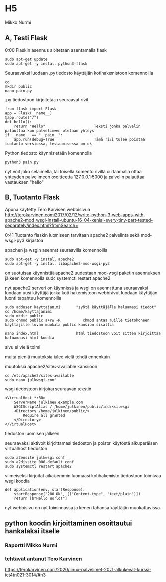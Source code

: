 # H5

Mikko Nurmi

## A, Testi Flask

0:00
Flaskin asennus aloitetaan asentamalla flask

    sudo apt-get update
    sudo apt-get -y install python3-flask

Seuraavaksi luodaan .py tiedosto käyttäjän kotihakemistoon komennoilla

    cd
    mkdir public
    nano pain.py

.py tiedostoon kirjoitetaan seuraavat rivit

    from flask import Flask             
    app = Flask(__name__)                   
    @app.route("/")                         
    def hello():
        return "Hello"                      Teksti jonka palvelin palauttaa kun palvelimeen otetaan yhteys 
    if __name__ == "__pain__":
        app.run(debug=True)                 Tämä rivi tulee poistaa tuotanto versiossa, testaamisessa on ok 

Python tiedosto käynnistetään komennolla

    python3 pain.py


nyt voit joko selaimella, tai toisella komento rivillä curlaamalla ottaa yhteyden palvelimeen osoitteetta 127.0.0.1:5000 ja palvelin palauttaa vastauksen "hello"

## B, Tuotanto Flask

Apuna käytetty Tero Karvisen webbisivua
http://terokarvinen.com/2017/02/12/write-python-3-web-apps-with-apache2-mod_wsgi-install-ubuntu-16-04-xenial-every-tiny-part-tested-separately/index.html?fromSearch=

0:41
Tuotanto flaskin luomiseen tarvitaan apache2 palvelinta sekä mod-wsgi-py3 kirjastoa

apachen ja wsgin asennat seuraavilla komennoilla

    sudo apt-get -y install apache2
    sudo apt-get -y install libapache2-mod-wsgi-py3

on suotuisaa käynnistää apache2 uudestaan mod-wsgi paketin asennuksen jälkeen komennolla
    sudo systemctl restart apache2

nyt apache2 serveri on käynnissä ja wsgi on asennettuna
seuraavaksi luodaan uusi käyttäjä jonka koti hakemistoon webbisivut luodaan
käyttäjän luonti tapahtuu komennoilla

    sudo adduser kayttajanimi       "syötä käyttäjälle haluamasi tiedot"
    cd /home/kayttajanimi
    sudo mkdir public
    sudo chmod public a+rw -R          chmod antaa muille tietokoneen käyttäjille luvan muokata public kansion sisältöä

    nano index.html                 html tiedostoon voit sitten kirjoittaa haluamaasi html koodia

sivu ei vielä toimi

muita pieniä muutoksia tulee vielä tehdä ennenkuin

muutoksia apache2/sites-available kansiioon

    cd /etc/apache2/sites-available
    sudo nano julkwsgi.conf

wsgi tiedostoon kirjoitat seuraavan tekstin

    <VirtualHost *:80>
        ServerName julkinen.example.com
        WSGIScriptAlias / /home/julkinen/public/indeksi.wsgi
        <Directory /home/julkinen/public/>
            Require all granted
        </Directory>
    </VirtualHost>

tiedoston luomisen jälkeen

seuraavaksi aktivoit kirjoittamasi tiedoston ja poistat käytöstä alkuperäisen virtualhost tiedoston

    sudo a2ensite julkwsgi.conf
    sudo a2dissite 000-default.conf
    sudo systemctl restart apache2

viimeiseksi kirjoitat aikaisemmin luomaasi kotihakemisto tiedostoon toimivaa wsgi koodia

    def application(env, startResponse):
        startResponse("200 OK", [("Content-type", "text/plain")])
        return [b"Hello World!"]

nyt webbisivu on nyt toiminnassa ja kenen tahansa käyttäjän muokattavissa.

## python koodin kirjoittaminen osoittautui hankalaksi itselle




###

### Raportti Mikko Nurmi
### tehtävät antanut Tero Karvinen
https://terokarvinen.com/2020/linux-palvelimet-2021-alkukevat-kurssi-ict4tn021-3014/#h3